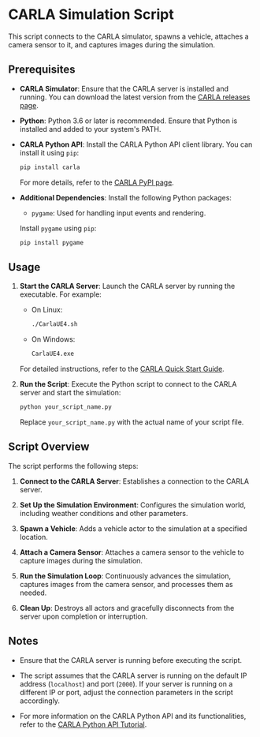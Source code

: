 # CARLA Simulation Script

This script connects to the CARLA simulator, spawns a vehicle, attaches a camera sensor to it, and captures images during the simulation.

## Prerequisites

- **CARLA Simulator**: Ensure that the CARLA server is installed and running. You can download the latest version from the [CARLA releases page](https://github.com/carla-simulator/carla/releases).

- **Python**: Python 3.6 or later is recommended. Ensure that Python is installed and added to your system's PATH.

- **CARLA Python API**: Install the CARLA Python API client library. You can install it using `pip`:

  ```bash
  pip install carla
  ```

  For more details, refer to the [CARLA PyPI page](https://pypi.org/project/carla/).

- **Additional Dependencies**: Install the following Python packages:

  - `pygame`: Used for handling input events and rendering.

  Install `pygame` using `pip`:

  ```bash
  pip install pygame
  ```

## Usage

1. **Start the CARLA Server**: Launch the CARLA server by running the executable. For example:

   - On Linux:

     ```bash
     ./CarlaUE4.sh
     ```

   - On Windows:

     ```bash
     CarlaUE4.exe
     ```

   For detailed instructions, refer to the [CARLA Quick Start Guide](https://carla.readthedocs.io/en/latest/start_quickstart/).

2. **Run the Script**: Execute the Python script to connect to the CARLA server and start the simulation:

   ```bash
   python your_script_name.py
   ```

   Replace `your_script_name.py` with the actual name of your script file.

## Script Overview

The script performs the following steps:

1. **Connect to the CARLA Server**: Establishes a connection to the CARLA server.

2. **Set Up the Simulation Environment**: Configures the simulation world, including weather conditions and other parameters.

3. **Spawn a Vehicle**: Adds a vehicle actor to the simulation at a specified location.

4. **Attach a Camera Sensor**: Attaches a camera sensor to the vehicle to capture images during the simulation.

5. **Run the Simulation Loop**: Continuously advances the simulation, captures images from the camera sensor, and processes them as needed.

6. **Clean Up**: Destroys all actors and gracefully disconnects from the server upon completion or interruption.

## Notes

- Ensure that the CARLA server is running before executing the script.

- The script assumes that the CARLA server is running on the default IP address (`localhost`) and port (`2000`). If your server is running on a different IP or port, adjust the connection parameters in the script accordingly.

- For more information on the CARLA Python API and its functionalities, refer to the [CARLA Python API Tutorial](https://carla.readthedocs.io/en/latest/python_api_tutorial/).
 